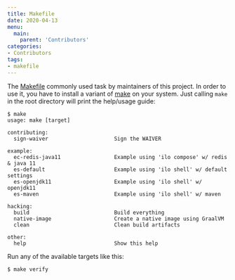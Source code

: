 ```yaml
---
title: Makefile
date: 2020-04-13
menu:
  main:
    parent: 'Contributors'
categories:
- Contributors
tags:
- makefile
---
```


The [Makefile](https://github.com/metio/ilo/blob/master/Makefile) commonly used task by maintainers of this project. In order to use it, you have to install a variant of [make](https://en.wikipedia.org/wiki/Make_(software)) on your system. Just calling `make` in the root directory will print the help/usage guide:

```shell script
$ make
usage: make [target]

contributing:
  sign-waiver                     Sign the WAIVER

example:
  ec-redis-java11                 Example using 'ilo compose' w/ redis & java 11
  es-default                      Example using 'ilo shell' w/ default settings
  es-openjdk11                    Example using 'ilo shell' w/ openjdk11
  es-maven                        Example using 'ilo shell' w/ maven

hacking:
  build                           Build everything
  native-image                    Create a native image using GraalVM
  clean                           Clean build artifacts

other:
  help                            Show this help
```

Run any of the available targets like this:

```shell script
$ make verify
```
